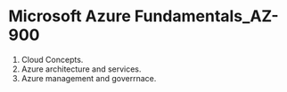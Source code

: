 # Microsoft Azure Fundamentals_AZ-900
1. Cloud Concepts.
2. Azure architecture and services.
3. Azure management and goverrnace.
